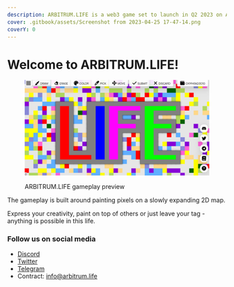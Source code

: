 ```yaml
---
description: ARBITRUM.LIFE is a web3 game set to launch in Q2 2023 on Arbitrum.
cover: .gitbook/assets/Screenshot from 2023-04-25 17-47-14.png
coverY: 0
---
```


# Welcome to ARBITRUM.LIFE!

<figure><img src=".gitbook/assets/Screenshot from 2023-04-25 17-44-52.png" alt=""><figcaption><p>ARBITRUM.LIFE gameplay preview</p></figcaption></figure>

The gameplay is built around painting pixels on a slowly expanding 2D map.

Express your creativity, paint on top of others or just leave your tag - anything is possible in this life.

### Follow us on social media

* [Discord](https://discord.gg/ZqvNSncjWY)
* [Twitter](https://twitter.com/Arbitrum\_Life)
* [Telegram](https://t.me/arbitrum\_life)
* Contract: info@arbitrum.life
